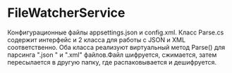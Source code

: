 # FileWatcherService
Конфигурационные файлы appsettings.json и config.xml. Класс Parse.cs содержит интерфейс и 2 класса для работы с JSON и XML соответственно.
Оба класса реализуют виртуальный метод Parse() для парсинга ".json " и ".xml" файлов.Файл шифруется, сжимается, затем пересылается  в другую папку, где распаковывается и дешифруется.

